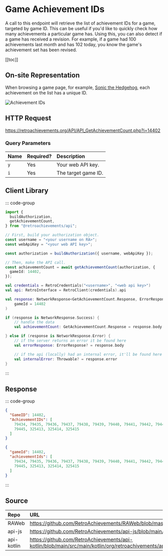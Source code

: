<script setup>
import SampleRequest from '../components/SampleRequest.vue';
</script>

# Game Achievement IDs

A call to this endpoint will retrieve the list of achievement IDs for a game, targeted by game ID. This can be useful if you'd like to quickly check how many achievements a particular game has. Using this, you can also detect if a game has received a revision. For example, if a game had 100 achievements last month and has 102 today, you know the game's achievement set has been revised.

[[toc]]

## On-site Representation

When browsing a game page, for example, [Sonic the Hedgehog](https://retroachievements.org/game/1), each achievement on the list has a unique ID.

![Achievement IDs](/achievement-ids.png)

## HTTP Request

<SampleRequest httpVerb="GET">https://retroachievements.org/API/API_GetAchievementCount.php?i=14402</SampleRequest>

### Query Parameters

| Name | Required? | Description         |
| :--- | :-------- | :------------------ |
| `y`  | Yes       | Your web API key.   |
| `i`  | Yes       | The target game ID. |

## Client Library

::: code-group

```ts [NodeJS]
import {
  buildAuthorization,
  getAchievementCount,
} from "@retroachievements/api";

// First, build your authorization object.
const username = "<your username on RA>";
const webApiKey = "<your web API key>";

const authorization = buildAuthorization({ username, webApiKey });

// Then, make the API call.
const achievementCount = await getAchievementCount(authorization, {
  gameId: 14402,
});
```

```kotlin [Kotlin]
val credentials = RetroCredentials("<username>", "<web api key>")
val api: RetroInterface = RetroClient(credentials).api

val response: NetworkResponse<GetAchievementCount.Response, ErrorResponse> = api.getAchievementCount(
    gameId = 14402
)

if (response is NetworkResponse.Success) {
    // handle the data
    val achievementCount: GetAchievementCount.Response = response.body

} else if (response is NetworkResponse.Error) {
    // if the server returns an error it be found here
    val errorResponse: ErrorResponse? = response.body

    // if the api (locally) had an internal error, it'll be found here
    val internalError: Throwable? = response.error
}
```

:::

## Response

::: code-group

```json [HTTP Response]
{
  "GameID": 14402,
  "AchievementIDs": [
    79434, 79435, 79436, 79437, 79438, 79439, 79440, 79441, 79442, 79443, 79444,
    79445, 325413, 325414, 325415
  ]
}
```

```json [NodeJS]
{
  "gameId": 14402,
  "achievementIds": [
    79434, 79435, 79436, 79437, 79438, 79439, 79440, 79441, 79442, 79443, 79444,
    79445, 325413, 325414, 325415
  ]
}
```

:::

## Source

| Repo       | URL                                                                                                                  |
| :--------- | :------------------------------------------------------------------------------------------------------------------- |
| RAWeb      | https://github.com/RetroAchievements/RAWeb/blob/master/public/API/API_GetAchievementCount.php                        |
| api-js     | https://github.com/RetroAchievements/api-js/blob/main/src/game/getAchievementCount.ts                                |
| api-kotlin | https://github.com/RetroAchievements/api-kotlin/blob/main/src/main/kotlin/org/retroachivements/api/RetroInterface.kt |
